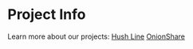 # Project Info

Learn more about our projects:
[Hush Line](https://github.com/scidsg/project-info/blob/main/Hush%20Line.md)
[OnionShare](https://github.com/scidsg/project-info/edit/main/OnionShare.md)



